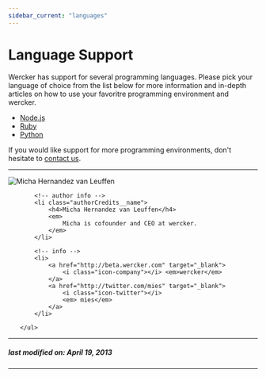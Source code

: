 ```yaml
---
sidebar_current: "languages"
---
```


# Language Support

Wercker has support for several programming languages. Please pick your language of choice from the list below for more information and in-depth articles on how to use your favoritre programming environment and wercker.

* [Node.js](/articles/languages/nodejs.html)
* [Ruby](/articles/languages/ruby.html)
* [Python](/articles/languages/python.html)

If you would like support for more programming environments, don't hesitate to [contact us](mailto:pleasemailus@wercker.com).

-------

<div class="authorCredits">
    <span class="profile-picture">
        <img src="https://secure.gravatar.com/avatar/d4b19718f9748779d7cf18c6303dc17f?d=identicon&s=192" alt="Micha Hernandez van Leuffen"/>
    </span>
    <ul class="authorCredits">

        <!-- author info -->
        <li class="authorCredits__name">
            <h4>Micha Hernandez van Leuffen</h4>
            <em>
                Micha is cofounder and CEO at wercker.
            </em>
        </li>

        <!-- info -->
        <li>
            <a href="http://beta.wercker.com" target="_blank">
                <i class="icon-company"></i> <em>wercker</em>
            </a>
            <a href="http://twitter.com/mies" target="_blank">
                <i class="icon-twitter"></i>
                <em> mies</em>
            </a>
        </li>

    </ul>
</div>

-------
##### last modified on: April 19, 2013
-------